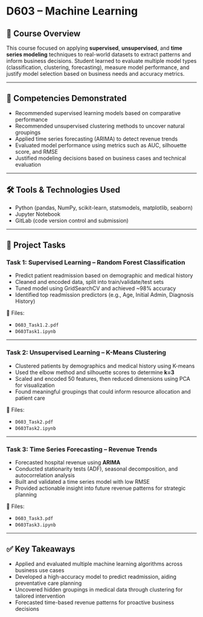 # D603 – Machine Learning

## 📘 Course Overview
This course focused on applying **supervised**, **unsupervised**, and **time series modeling** techniques to real-world datasets to extract patterns and inform business decisions. Student learned to evaluate multiple model types (classification, clustering, forecasting), measure model performance, and justify model selection based on business needs and accuracy metrics.

---

## 🎯 Competencies Demonstrated
- Recommended supervised learning models based on comparative performance
- Recommended unsupervised clustering methods to uncover natural groupings
- Applied time series forecasting (ARIMA) to detect revenue trends
- Evaluated model performance using metrics such as AUC, silhouette score, and RMSE
- Justified modeling decisions based on business cases and technical evaluation

---

## 🛠 Tools & Technologies Used
- Python (pandas, NumPy, scikit-learn, statsmodels, matplotlib, seaborn)
- Jupyter Notebook
- GitLab (code version control and submission)

---

## 📂 Project Tasks

### Task 1: Supervised Learning – Random Forest Classification
- Predict patient readmission based on demographic and medical history
- Cleaned and encoded data, split into train/validate/test sets
- Tuned model using GridSearchCV and achieved ~98% accuracy
- Identified top readmission predictors (e.g., Age, Initial Admin, Diagnosis History)

📄 Files:
- `D603_Task1.2.pdf`
- `D603Task1.ipynb`

---

### Task 2: Unsupervised Learning – K-Means Clustering
- Clustered patients by demographics and medical history using K-means
- Used the elbow method and silhouette scores to determine **k=3**
- Scaled and encoded 50 features, then reduced dimensions using PCA for visualization
- Found meaningful groupings that could inform resource allocation and patient care

📄 Files:
- `D603_Task2.pdf`
- `D603Task2.ipynb`

---

### Task 3: Time Series Forecasting – Revenue Trends
- Forecasted hospital revenue using **ARIMA**
- Conducted stationarity tests (ADF), seasonal decomposition, and autocorrelation analysis
- Built and validated a time series model with low RMSE
- Provided actionable insight into future revenue patterns for strategic planning

📄 Files:
- `D603_Task3.pdf`
- `D603Task3.ipynb`

---

## ✅ Key Takeaways
- Applied and evaluated multiple machine learning algorithms across business use cases
- Developed a high-accuracy model to predict readmission, aiding preventative care planning
- Uncovered hidden groupings in medical data through clustering for tailored intervention
- Forecasted time-based revenue patterns for proactive business decisions
